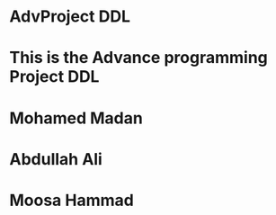 # AdvProject DDL
# This is the Advance programming Project DDL

# Mohamed Madan
# Abdullah Ali
# Moosa Hammad

